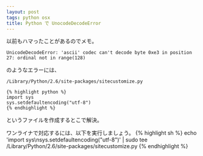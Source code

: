```yaml
---
layout: post
tags: python osx
title: Python で UnocodeDecodeError
---
```

以前もハマったことがあるのでメモ。

    UnicodeDecodeError: 'ascii' codec can't decode byte 0xe3 in position 27: ordinal not in range(128)

のようなエラーには、

`/Library/Python/2.6/site-packages/sitecustomize.py`

    {% highlight python %}
    import sys
    sys.setdefaultencoding("utf-8")
    {% endhighlight %}

というファイルを作成するとこで解決。

ワンライナで対応するには、以下を実行しましょう。
    {% highlight sh %}
    echo 'import sys\nsys.setdefaultencoding("utf-8")' | sudo tee /Library/Python/2.6/site-packages/sitecustomize.py
    {% endhighlight %}
